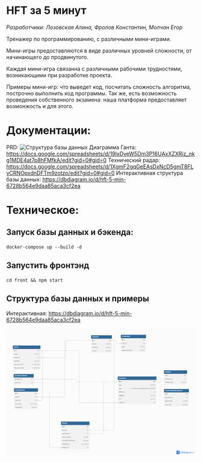 # HFT за 5 минут

*Разработчики: Лозовская Алина, Фролов Константин, Молчан Егор*

Тренажер по программированию, с различными мини-играми.

Мини-игры предоставляются в виде различных уровней сложности, от начинающего до продвинутого.

Каждая мини-игра связанна с различными рабочими трудностями, возникающими при разработке проекта.

Примеры мини-игр: что выведет код, посчитать сложность алгоритма, построчно выполнить код программы. Так же, есть возможность проведения собственного экзамена: наша платформа предоставляет возмонжость и для этого.

# Документации:

PRD: ![Структура базы данных](/docs/) 
Диаграмма Ганта: https://docs.google.com/spreadsheets/d/19IxDveW5Dm3P16UAxXZXRiz_nkg1MDE4at7p8hFMfkA/edit?gid=0#gid=0
Технический радар: https://docs.google.com/spreadsheets/d/1XgmF2gqGeEAsDxNcD5gmT8FLyCRNOpxdnDFTm9zotzo/edit?gid=0#gid=0
Интерактивная структура базы данных: https://dbdiagram.io/d/hft-5-min-6728b564e9daa85aca3cf2ea

# Техническое:

## Запуск базы данных и бэкенда:

```
docker-compose up --build -d
```

## Запустить фронтэнд

```
cd front && npm start
```

## Структура базы данных и примеры

Интерактивная: https://dbdiagram.io/d/hft-5-min-6728b564e9daa85aca3cf2ea

![Структура базы данных](/docs/hft-5-min.png) 
